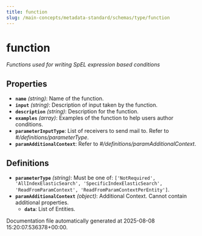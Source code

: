 ```yaml
---
title: function
slug: /main-concepts/metadata-standard/schemas/type/function
---
```


# function

*Functions used for writing SpEL expression based conditions*

## Properties

- **`name`** *(string)*: Name of the function.
- **`input`** *(string)*: Description of input taken by the function.
- **`description`** *(string)*: Description for the function.
- **`examples`** *(array)*: Examples of the function to help users author conditions.
- **`parameterInputType`**: List of receivers to send mail to. Refer to *#/definitions/parameterType*.
- **`paramAdditionalContext`**: Refer to *#/definitions/paramAdditionalContext*.
## Definitions

- **`parameterType`** *(string)*: Must be one of: `['NotRequired', 'AllIndexElasticSearch', 'SpecificIndexElasticSearch', 'ReadFromParamContext', 'ReadFromParamContextPerEntity']`.
- **`paramAdditionalContext`** *(object)*: Additional Context. Cannot contain additional properties.
  - **`data`**: List of Entities.


Documentation file automatically generated at 2025-08-08 15:20:07.536378+00:00.
